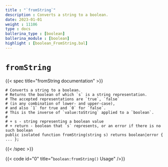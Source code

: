 ```yaml
---
title : "`fromString`"
description : Converts a string to a boolean.
date: 2023-01-01
weight : 11106
type : docs
ballerina_type : [boolean]
ballerina_module : [boolean]
highlight : [boolean_FromString.bal]
---
```


# `fromString`

{{< spec title="fromString documentation" >}}

```ballerina
# Converts a string to a boolean.
# Returns the boolean of which `s` is a string representation.
# The accepted representations are `true`, `false`
# (in any combination of lower- and upper-case),
# and also `1` for true and `0` for `false`.
# This is the inverse of `value:toString` applied to a `boolean`.
#
# + s - string representing a boolean value
# + return - boolean that `s` represents, or an error if there is no such boolean
public isolated function fromString(string s) returns boolean|error { ... };
```
{{< /spec >}}

{{< code id="0" title="`boolean:fromString()` Usage" />}}